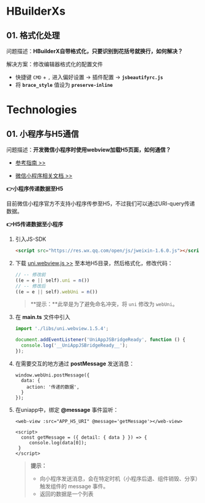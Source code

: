 # HBuilderXs

## 01. 格式化处理

问题描述：**HBuilderX自带格式化，只要识别到花括号就换行，如何解决？**

解决方案：修改编辑器格式化的配置文件

- 快捷键 `CMD` + `,` 进入偏好设置 → 插件配置 → **`jsbeautifyrc.js`**
- 将 **`brace_style`** 值设为 **`preserve-inline`**

# Technologies

## 01. 小程序与H5通信

问题描述：**开发微信小程序时使用webview加载H5页面，如何通信？**

- [参考指南 >>](https://uniapp.dcloud.net.cn/component/web-view.html#web-view)

- [微信小程序相关文档 >>](https://developers.weixin.qq.com/miniprogram/dev/component/web-view.html)

**👉小程序传递数据至H5**

目前微信小程序官方不支持小程序传参至H5，不过我们可以通过URI-query传递数据。

**👉H5传递数据至小程序**

1. 引入JS-SDK

   ```html
   <script src="https://res.wx.qq.com/open/js/jweixin-1.6.0.js"></script>
   ```

2. 下载 [uni.webview.js >>](https://gitee.com/dcloud/uni-app/raw/dev/dist/uni.webview.1.5.4.js) 至本地H5目录，然后格式化，修改代码：

   ```js
   // -- 修改前
   ((e = e || self).uni = n())
   // -- 修改后
   ((e = e || self).webUni = n())
   ```

   > **提示：**此举是为了避免命名冲突，将 `uni` 修改为 `webUni`。

3. 在 **main.ts** 文件中引入

   ```js
   import './libs/uni.webview.1.5.4';
   
   document.addEventListener('UniAppJSBridgeReady', function () {
     console.log('__UniAppJSBridgeReady__');
   });
   ```

4. 在需要交互的地方通过 **postMessage** 发送消息：

   ```tsx
   window.webUni.postMessage({
     data: {
       action: '传递的数据',
     }
   });
   ```

5. 在uniapp中，绑定 **@message** 事件监听：

   ```vue
   <web-view :src="APP_H5_URI" @message='getMessage'></web-view>
   
   <script>
     const getMessage = ({ detail: { data } }) => {
   		console.log(data[0]);
   	}
   </script>
   ```

   > **提示：**
   >
   > - 向小程序发送消息，会在特定时机（小程序后退、组件销毁、分享）触发组件的 message 事件。
   > - 返回的数据是一个列表